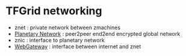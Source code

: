 # TFGrid networking

- znet : private network between zmachines
- [Planetary Network](planetary_network) : peer2peer end2end encrypted global network
- znic : interface to planetary network
- [WebGateway](webgw) : interface between internet and znet


